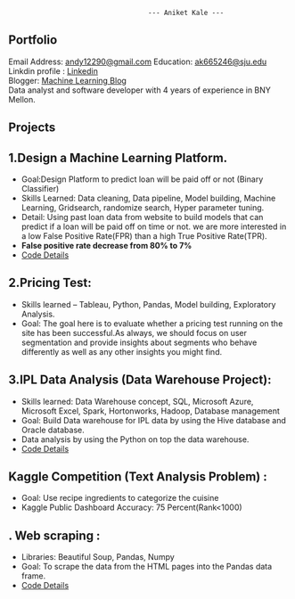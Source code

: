                                        --- Aniket Kale ---


## Portfolio
 Email Address: andy12290@gmail.com  Education: ak665246@sju.edu  
 Linkdin profile : [Linkedin](https://www.linkedin.com/in/aniket-kale-45a29954/)   
 Blogger: [Machine Learning Blog](https://medium.com/@andy12290 "Machine learning Blog")   
 Data analyst and software developer with 4 years of experience in BNY Mellon.  
 
## Projects ##

## 1.Design a Machine Learning Platform.
- Goal:Design Platform to predict loan will be paid off or not (Binary Classifier)   
- Skills Learned: Data cleaning, Data pipeline, Model building, Machine Learning, Gridsearch, randomize search, Hyper parameter tuning.
- Detail: Using past loan data from website to build models that can predict if a loan will be paid off on time or not. we are more interested in a low False Positive Rate(FPR) than a high True Positive Rate(TPR).
- **False positive rate decrease from 80% to 7%**   
- [Code Details](https://github.com/andy12290/Predictive_Analytics_Project)

## 2.Pricing Test:
- Skills learned – Tableau, Python, Pandas, Model building, Exploratory Analysis.
- Goal: The goal here is to evaluate whether a pricing test running on the site has been successful.As  always, we should focus on user segmentation and provide insights about segments who behave differently as well as any other insights you might find.

## 3.IPL Data Analysis (Data Warehouse Project):
- Skills learned: Data Warehouse concept, SQL, Microsoft Azure, Microsoft Excel, Spark, Hortonworks, Hadoop, Database management
- Goal: Build Data warehouse for IPL data by using the Hive database and Oracle database.
- Data analysis by using the Python on top the data warehouse.
- [Code Details](https://github.com/andy12290/Datawarehouse)



## Kaggle Competition (Text Analysis Problem) :
- Goal: Use recipe ingredients to categorize the cuisine  
- Kaggle Public Dashboard Accuracy: 75 Percent(Rank<1000)

## . Web scraping :
- Libraries: Beautiful Soup, Pandas, Numpy  
- Goal: To scrape the data from the HTML pages into the Pandas data frame.
- [Code Details](https://github.com/andy12290/Web-scraping "Git hub details")
